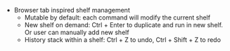 - Browser tab inspired shelf management
  - Mutable by default: each command will modify the current shelf
  - New shelf on demand: Ctrl + Enter to duplicate and run in new shelf. Or user can manually add new shelf
  - History stack within a shelf: Ctrl + Z to undo, Ctrl + Shift + Z to redo
